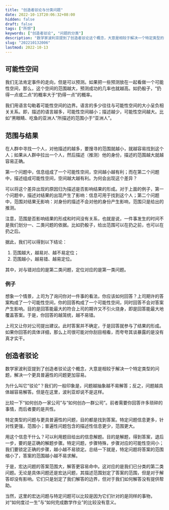 ```yaml
---
title: "创造者驳论与分类问题"
date: 2022-10-13T20:06:32+08:00
hidden: false
draft: false
tags: ["所想"]
keywords: ["创造者驳论", "问题的分类"]
description: "数学家波利亚提到了创造者驳论这个概念，大意是相较于解决一个特定类型的问题，解决一个更具普遍性的问题更加容易。"
slug: "202210132006"
lastmod: 2022-10-13
---
```


## 可能性空间

我们无法肯定事件的走向，但是可以预测。如果把一些预测放在一起看做一个可能性空间，那么，这个空间的范围越大，预测成功的几率也就越高。如扔骰子，“扔得一点或二点”的概率大于“扔得一点”的概率。

我们用语言勾勒着可能性空间的边界。语言的多少往往与可能性空间的大小呈负相关关系。即，描述的语言越多，可能性空间越小；描述越少，可能性空间越大。比如“黑眼睛、吃鱼的亚洲人”所描述的范围小于“亚洲人”。

## 范围与结果

在人群中寻找一个人，对他描述的越多，要搜寻的范围就越小，就越容易找到这个人；如果从人群中拉出一个人，然后描述（推测）他的身份，描述的范围越大就越容易正确。

第一个问题中，信息组成了一个可能性空间，空间越小越有利；而在第二个问题中，描述组成可能性空间，空间越大越有利。为何会出现这个差异？

可以将这个差异出现的原因归为描述是否影响结果的形成。对于上面的例子，第一个问题中，描述对结果的出现产生了影响：信息可用于找到这个人；第二个问题中，范围对结果无影响：对身份的描述不会对他的身份产生影响，范围只是给出的推测。

注意，范围是否影响结果的形成和时间没有关系，也就是说，一件事发生的时间不是我们划分一、二类问题的依据。比如扔骰子，给出范围可以在扔之前，也可以在扔之后。

据此，我们可以得到以下结论：
1. 范围越大，越易对、越不易定位；
2. 范围越小，越易错、越易定位。

其中，对与错对应的是第二类问题，定位对应的是第一类问题。

### 例子

想象一个情景，上司为了询问你对一件事的看法，你应该如何回答？上司期许的答案构成了一个可能性空间，你的回答构成了一个可能性空间，同时回答不会对答案产生影响。目的是回答能最大的符合上司的期许又不引火烧身，即是回答能最大地覆盖答案。于是，你回答的越笼统，越不易错。

上司又让你对公司提出建议。此时答案并不确定，于是回答就参与了结果的形成。如果你回答的具体详细，那么上司很可能对你刮目相看，而夸夸其谈暴露的是没有真才实干。

## 创造者驳论

数学家波利亚提到了创造者驳论这个概念，大意是相较于解决一个特定类型的问题，解决一个更具普遍性的问题更加容易。

为什么叫它“驳论”？我们的一般印象是，问题越抽象越不易解答；反之，问题越具体越容易解答。但是在这里，波利亚却说不是这样。

比较一下“如何创办一家公司”与“如何创办一群公司”。前者需要你回答许多琐碎的事情，而后者要的是共性。

特定类型的问题与更具普遍性的问题，目的都是找到答案。特定问题信息更多，针对性更强，范围小；普遍性问题包含的描述性信息更少，范围更大。

用这个信息干什么？可以利用题目给出的信息解题。目的是解题，得到答案，退后一步，要的是正确的解题步骤。特定问题，步骤特殊，步骤对应的可能性空间小；我们要锁定正确的步骤，越小越不易锁定。总结一下就是，特定问题将答案的范围缩小了，答案的范围越小越不易求解。

于是，宏达问题的答案范围大，解答更容易命中。这对应的是我们已分类的第二类问题。无论是具体问题还是宏达问题，其描述范围划定了答案的范围，但是对于解答却没有影响。它们只是划定了我们解答的边界，但对于我们如何解答没有提供帮助。

当然，这里的宏达问题与特定问题可以比较是因为它们针对的是同样的事物，对“如何度过一生”与“如何完成数学作业”的比较没有意义。





